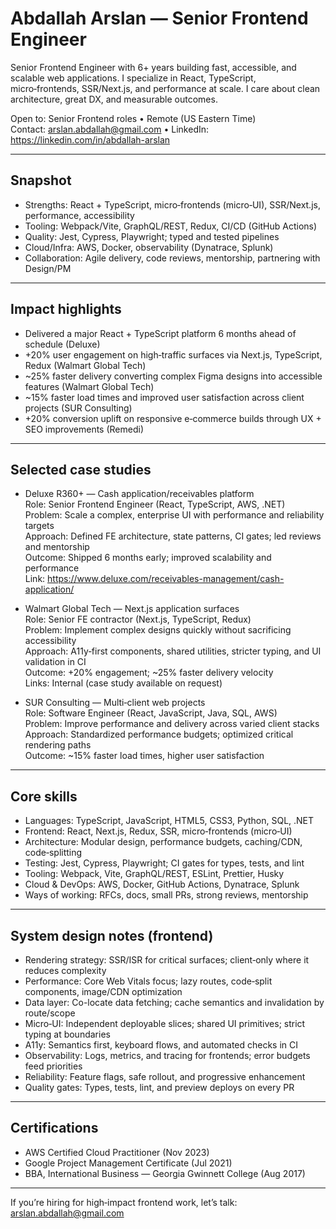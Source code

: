 # Abdallah Arslan — Senior Frontend Engineer

Senior Frontend Engineer with 6+ years building fast, accessible, and scalable web applications. I specialize in React, TypeScript, micro‑frontends, SSR/Next.js, and performance at scale. I care about clean architecture, great DX, and measurable outcomes.

Open to: Senior Frontend roles • Remote (US Eastern Time)  
Contact: arslan.abdallah@gmail.com • LinkedIn: https://linkedin.com/in/abdallah-arslan

---

## Snapshot

- Strengths: React + TypeScript, micro‑frontends (micro‑UI), SSR/Next.js, performance, accessibility
- Tooling: Webpack/Vite, GraphQL/REST, Redux, CI/CD (GitHub Actions)
- Quality: Jest, Cypress, Playwright; typed and tested pipelines
- Cloud/Infra: AWS, Docker, observability (Dynatrace, Splunk)
- Collaboration: Agile delivery, code reviews, mentorship, partnering with Design/PM

---

## Impact highlights

- Delivered a major React + TypeScript platform 6 months ahead of schedule (Deluxe)
- +20% user engagement on high‑traffic surfaces via Next.js, TypeScript, Redux (Walmart Global Tech)
- ~25% faster delivery converting complex Figma designs into accessible features (Walmart Global Tech)
- ~15% faster load times and improved user satisfaction across client projects (SUR Consulting)
- +20% conversion uplift on responsive e‑commerce builds through UX + SEO improvements (Remedi)

---

## Selected case studies

- Deluxe R360+ — Cash application/receivables platform  
  Role: Senior Frontend Engineer (React, TypeScript, AWS, .NET)  
  Problem: Scale a complex, enterprise UI with performance and reliability targets  
  Approach: Defined FE architecture, state patterns, CI gates; led reviews and mentorship  
  Outcome: Shipped 6 months early; improved scalability and performance  
  Link: https://www.deluxe.com/receivables-management/cash-application/

- Walmart Global Tech — Next.js application surfaces  
  Role: Senior FE contractor (Next.js, TypeScript, Redux)  
  Problem: Implement complex designs quickly without sacrificing accessibility  
  Approach: A11y‑first components, shared utilities, stricter typing, and UI validation in CI  
  Outcome: +20% engagement; ~25% faster delivery velocity  
  Links: Internal (case study available on request)

- SUR Consulting — Multi‑client web projects  
  Role: Software Engineer (React, JavaScript, Java, SQL, AWS)  
  Problem: Improve performance and delivery across varied client stacks  
  Approach: Standardized performance budgets; optimized critical rendering paths  
  Outcome: ~15% faster load times, higher user satisfaction

---

## Core skills

- Languages: TypeScript, JavaScript, HTML5, CSS3, Python, SQL, .NET
- Frontend: React, Next.js, Redux, SSR, micro‑frontends (micro‑UI)
- Architecture: Modular design, performance budgets, caching/CDN, code‑splitting
- Testing: Jest, Cypress, Playwright; CI gates for types, tests, and lint
- Tooling: Webpack, Vite, GraphQL/REST, ESLint, Prettier, Husky
- Cloud & DevOps: AWS, Docker, GitHub Actions, Dynatrace, Splunk
- Ways of working: RFCs, docs, small PRs, strong reviews, mentorship

---

## System design notes (frontend)

- Rendering strategy: SSR/ISR for critical surfaces; client‑only where it reduces complexity
- Performance: Core Web Vitals focus; lazy routes, code‑split components, image/CDN optimization
- Data layer: Co-locate data fetching; cache semantics and invalidation by route/scope
- Micro‑UI: Independent deployable slices; shared UI primitives; strict typing at boundaries
- A11y: Semantics first, keyboard flows, and automated checks in CI
- Observability: Logs, metrics, and tracing for frontends; error budgets feed priorities
- Reliability: Feature flags, safe rollout, and progressive enhancement
- Quality gates: Types, tests, lint, and preview deploys on every PR

---

## Certifications

- AWS Certified Cloud Practitioner (Nov 2023)
- Google Project Management Certificate (Jul 2021)
- BBA, International Business — Georgia Gwinnett College (Aug 2017)

---

If you’re hiring for high‑impact frontend work, let’s talk: arslan.abdallah@gmail.com

